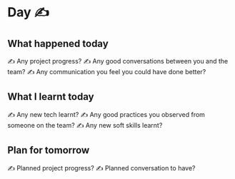 # Day ✍️
<!-- Optional: uncomment the <p> element and add a cover image -->
<!-- 
<p align="center">
  <img src="✍️" alt="✍️">
</p>
-->

## What happened today
✍️ Any project progress?
✍️ Any good conversations between you and the team?
✍️ Any communication you feel you could have done better?

## What I learnt today
✍️ Any new tech learnt?
✍️ Any good practices you observed from someone on the team?
✍️ Any new soft skills learnt?

## Plan for tomorrow
✍️ Planned project progress?
✍️ Planned conversation to have?





